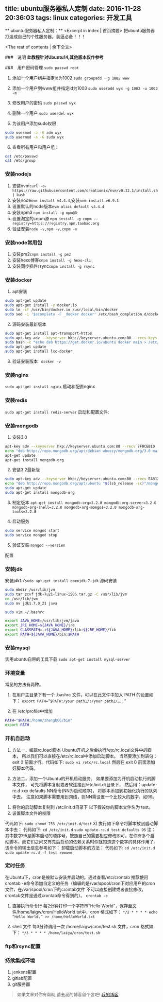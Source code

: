 title: ubuntu服务器私人定制
date: 2016-11-28 20:36:03
tags: linux
categories: 开发工具
---
** ubuntu服务器私人定制：** <Excerpt in index | 首页摘要>
把ubuntu服务器打造成自己的个性服务器，装逼必备！！！
<!-- more -->
<The rest of contents | 余下全文>

###　说明
**此教程针对Ubuntu14,其他版本仅作参考**

###　用户密码管理
`sudo passwd root`
1. 添加一个用户组并指定id为1002
`sudo groupadd －g 1002 www`
2. 添加一个用户到www组并指定id为1003
`sudo useradd wyx -g 1002 -u 1003 -m`

3. 修改用户的密码
`sudo passwd wyx`
4. 删除一个用户
`sudo userdel wyx`

5. 为该用户添加sudo权限

```bash
sudo usermod -a -G adm wyx
sudo usermod -a -G sudo wyx
```

6. 查看所有用户和用户组：
```bash
cat /etc/passwd
cat /etc/group
```
### 安装nodejs
1. 安装nvm`curl -o- https://raw.githubusercontent.com/creationix/nvm/v0.32.1/install.sh | bash`
2. 安装node`nvm install v4.4.4`,安装`nvm install v6.9.1`
3. 设置默认的node版本`nvm alias default v4.4.4`
4. 安装npm3  `npm install -g npm@3`
5. 设置淘宝的cnpm源  `npm install -g cnpm --registry=https://registry.npm.taobao.org`
6. 验证安装`node -v,npm -v,cnpm -v`
### 安装node常用包
1. 安装pm2`cnpm install -g pm2`
2. 安装hexo博客`cnpm install -g hexo-cli`
3. 安装同步插件rsync`cnpm install -g rsync`

### 安装docker
1. apt安装

```bash
sudo apt-get update
sudo apt-get install -y docker.io
sudo ln -sf /usr/bin/docker.io /usr/local/bin/docker
sudo sed -i '$acomplete -F _docker docker' /etc/bash_completion.d/docker.io
```

2. 源码安装最新版本

```bash
sudo apt-get install apt-transport-https
sudo apt-key adv --keyserver hkp://keyserver.ubuntu.com:80 --recv-keys 36A1D7869245C8950F966E92D8576A8BA88D21E9
sudo bash -c "echo deb https://get.docker.io/ubuntu docker main > /etc/apt/sources.list.d/docker.list"
sudo apt-get update
sudo apt-get install lxc-docker
```

3. 验证安装版本
` docker -v`

### 安装nginx
`sudo apt-get install nginx`
启动和配置nginx
### 安装redis
`sudo apt-get install redis-server`
启动和配置文件:
### 安装mongodb
1. 安装3.0

```bash
apt-key adv --keyserver hkp://keyserver.ubuntu.com:80 --recv 7F0CEB10
echo "deb http://repo.mongodb.org/apt/debian wheezy/mongodb-org/3.0 main" | sudo tee /etc/apt/sources.list.d/mongodb-org-3.0.list
apt-get update  
apt-get install mongodb-org
```

2. 安装3.2最新版

```bash
sudo apt-key adv --keyserver hkp://keyserver.ubuntu.com:80 --recv EA312927
echo "deb http://repo.mongodb.org/apt/ubuntu "$(lsb_release -sc)"/mongodb-org/3.2 multiverse" | sudo tee /etc/apt/sources.list.d/mongodb.list
sudo apt-get update
sudo apt-get install mongodb-org
```

3. 制定版本
`apt-get install mongodb-org=3.2.0 mongodb-org-server=3.2.0 mongodb-org-shell=3.2.0 mongodb-org-mongos=3.2.0 mongodb-org-tools=3.2.0`

4. 启动服务

```bash
sudo service mongod start
sudo service mongod stop
```

5. 验证安装
`mongod --version`

配置

### 安装jdk
安装jdk1.7`sudo apt-get install openjdk-7-jdk`
源码安装

```bash
sudo mkdir /usr/lib/jvm
sudo tar zxvf jdk-7u21-linux-i586.tar.gz -C /usr/lib/jvm
cd /usr/lib/jvm
sudo mv jdk1.7.0_21 java

sudo vim ~/.bashrc

export JAVA_HOME=/usr/lib/jvm/java
export JRE_HOME=${JAVA_HOME}/jre  
export CLASSPATH=.:${JAVA_HOME}/lib:${JRE_HOME}/lib  
export PATH=${JAVA_HOME}/bin:$PATH  
```
### 安装mysql
实用ubuntu自带的工具下载
`sudo apt-get install mysql-server`

### 环境变量
常见的方法有两种。

1. 在用户主目录下有一个 .bashrc 文件，可以在此文件中加入 PATH 的设置如下： 
`export PATH=”$PATH:/your path1/:/your path2/…..” `

2. 在 /etc/profile中增加
```bash
PATH="$PATH:/home/zhengb66/bin" 
export PATH
``` 

### 开机自启动
1. 方法一，编辑rc.loacl脚本
Ubuntu开机之后会执行/etc/rc.local文件中的脚本，
所以我们可以直接在/etc/rc.local中添加启动脚本。
当然要添加到语句：exit 0 前面才行。代码如下:
`sudo vi /etc/rc.local`
然后在 exit 0 前面添加好脚本代码。

2. 方法二，添加一个Ubuntu的开机启动服务。
如果要添加为开机启动执行的脚本文件，
可先将脚本复制或者软连接到/etc/init.d/目录下，
然后用：update-rc.d xxx defaults NN命令(NN为启动顺序)，
将脚本添加到初始化执行的队列中去。
注意如果脚本需要用到网络，则NN需设置一个比较大的数字，如99。
1) 将你的启动脚本复制到 /etc/init.d目录下
 以下假设你的脚本文件名为 test。
2) 设置脚本文件的权限

代码如下:
`sudo chmod 755 /etc/init.d/test`
3) 执行如下命令将脚本放到启动脚本中去：
代码如下:
`cd /etc/init.d`  `sudo update-rc.d test defaults 95`
 注：其中数字95是脚本启动的顺序号，按照自己的需要相应修改即可。在你有多个启动脚本，而它们之间又有先后启动的依赖关系时你就知道这个数字的具体作用了。该命令的输出信息参考如下：
卸载启动脚本的方法：
代码如下:
`cd /etc/init.d`
`sudo update-rc.d -f test remove`

### 定时任务
在Ubuntu下，cron是被默认安装并启动的。通过查看/etc/crontab
推荐使用crontab -e命令添加自定义的任务（编辑的是/var/spool/cron下对应用户的cron文件，在/var/spool/cron下的crontab文件 不可以直接创建或者直接修改，crontab文件是通过crontab命令得到的）。
`crontab -e`

1. 直接执行命令行
每2分钟打印一个字符串“Hello World”，保存至文件/home/laigw/cron/HelloWorld.txt中，cron 格式如下：
`*/2 * * * * echo “Hello World.” >> /home/HelloWorld.txt`

2. shell 文件
每3分钟调用一次 /home/laigw/cron/test.sh 文件，cron 格式如下：
`*/3 * * * * /home/laigw/cron/test.sh`
### ftp和rsync配置

### 持续集成环境
1. jenkens配置
2. gitlab配置
3. git服务器

> 如果文章对你有帮助,请去我的博客留个言吧! [我的博客][1]

[1]: http://geeksblog.cc
